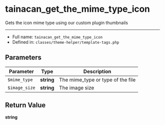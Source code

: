 # tainacan_get_the_mime_type_icon


Gets the icon mime type using our custom plugin thumbnails

***

* Full name: `tainacan_get_the_mime_type_icon`
* Defined in: `classes/theme-helper/template-tags.php`

## Parameters

| Parameter     | Type       | Description                       |
|---------------|------------|-----------------------------------|
| `$mime_type`  | **string** | The mime_type or type of the file |
| `$image_size` | **string** | The image size                    |

## Return Value

**string**
